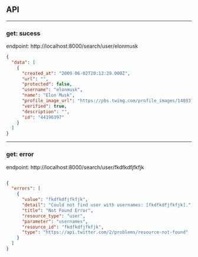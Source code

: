 ## API


-------
### get: sucess 
endpoint: http://localhost:8000/search/user/elonmusk

```json
{
  "data": [
    {
      "created_at": "2009-06-02T20:12:29.000Z",
      "url": "",
      "protected": false,
      "username": "elonmusk",
      "name": "Elon Musk",
      "profile_image_url": "https://pbs.twimg.com/profile_images/1489375145684873217/3VYnFrzx_normal.jpg",
      "verified": true,
      "description": "",
      "id": "44196397"
    }
  ]
}
```
-----
### get: error
endpoint: http://localhost:8000/search/user/fkdfkdfjfkfjk

```json

{
  "errors": [
    {
      "value": "fkdfkdfjfkfjk",
      "detail": "Could not find user with usernames: [fkdfkdfjfkfjk].",
      "title": "Not Found Error",
      "resource_type": "user",
      "parameter": "usernames",
      "resource_id": "fkdfkdfjfkfjk",
      "type": "https://api.twitter.com/2/problems/resource-not-found"
    }
  ]
}

```